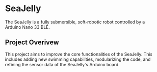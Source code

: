 # SeaJelly
The SeaJelly is a fully submersible, soft-robotic robot controlled by a Arduino Nano 33 BLE.

## Project Overivew
This project aims to improve the core functionalities of the SeaJelly. This includes adding new swimming capabilities, modularizing the code, and refining the sensor data of the SeaJelly's Arduino board.
